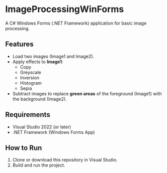 # ImageProcessingWinForms

A C# Windows Forms (.NET Framework) application for basic image processing.  

## Features
- Load two images (Image1 and Image2).
- Apply effects to **Image1**:
  - Copy  
  - Greyscale  
  - Inversion  
  - Histogram  
  - Sepia  
- Subtract images to replace **green areas** of the foreground (Image1) with the background (Image2).

## Requirements
- Visual Studio 2022 (or later)  
- .NET Framework (Windows Forms App)

## How to Run
1. Clone or download this repository in Visual Studio.  
2. Build and run the project.  

